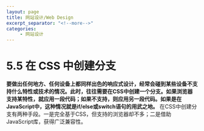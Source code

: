 ```yaml
---
layout: page
title: 网站设计/Web Design
excerpt_separator: "<!--more-->"
categories:
     - 网站设计
---
```


<!--more-->
# 5.5 在 CSS 中创建分支
**要做出任何地方、任何设备上都同样出色的响应式设计，经常会碰到某些设备不支持什么特性或技术的情况。此时，往往需要在CSS中创建一个分支。如果浏览器支持某特性，就应用一段代码；如果不支持，则应用另一段代码。如果是在JavaScript中，这种情况就是if/else或switch语句的用武之地。**
在CSS中创建分支有两种手段。一是完全基于CSS，但支持的浏览器却不多；二是借助JavaScript库，获得广泛兼容性。